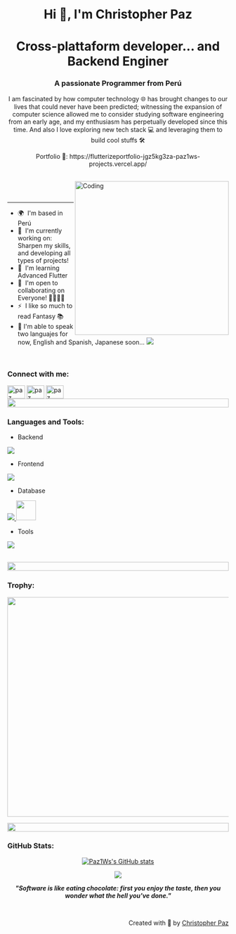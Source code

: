  <!--[![logo](https://raw.githubusercontent.com/supuna97/supuna97/main/supun-new.png)
<img align="left" src="https://user-images.githubusercontent.com/65187002/144930161-2f783401-8d27-4fdf-a2f7-cc0ba32f1f1f.gif" width="21%" style="display:inline;"><img align="right" src="https://user-images.githubusercontent.com/65187002/144930161-2f783401-8d27-4fdf-a2f7-cc0ba32f1f1f.gif" width="21%" style="display:inline;">
](url)--> 
<h1 align="center">Hi 👋, I'm Christopher Paz</h1>

<h1 align="center">
Cross-plattaform developer... and Backend Enginer</h1>
<h3 align="center">A passionate Programmer from Perú</h3>
<p align="center">I am fascinated by how computer technology 🌐 has brought changes to our lives that could never have been predicted; witnessing the expansion of computer science allowed me to consider studying software engineering from an early age, and my enthusiasm has perpetually developed since this time. And also I love exploring new tech stack 💻 and leveraging them to build cool stuffs 🛠️</p>
<p align="center"> 
 <p align="center">Portfolio 💼: https://flutterizeportfolio-jgz5kg3za-paz1ws-projects.vercel.app/</p>
</p>


<br>

<img align="right" alt="Coding" width="350" src="https://user-images.githubusercontent.com/74038190/229223263-cf2e4b07-2615-4f87-9c38-e37600f8381a.gif">
<br><br>

-----------------------------------------------

* 🌍  I'm based in Perú
* 🚀  I'm currently working on: Sharpen my skills, and developing all types of projects!
* 🧠  I'm learning Advanced Flutter
* 🤝  I'm open to collaborating on Everyone! 👨‍👩‍👧‍👦
* ⚡  I like so much to read Fantasy 📚
* 🔣  I'm able to speak two languajes for now, English and Spanish, Japanese soon...
[![](https://visitcount.itsvg.in/api?id=Paz1Ws&icon=6&color=0)](https://visitcount.itsvg.in)

<br>
<h3 align="left">Connect with me:</h3>
<p align="left">
<a href="https://www.linkedin.com/in/christopher-paz-leon-745760202/" target="_blank"><img align="center" src="https://raw.githubusercontent.com/rahuldkjain/github-profile-readme-generator/master/src/images/icons/Social/linked-in-alt.svg" alt="paz" height="30" width="40" /></a>
<a href="https://stackoverflow.com/users/24163146/paz1ws" target="_blank"><img align="center" src="https://raw.githubusercontent.com/rahuldkjain/github-profile-readme-generator/master/src/images/icons/Social/stack-overflow.svg" alt="paz" height="30" width="40" /></a>
<a href="mailto:rewardmnx@gmail.com" target="_blank"><img align="center" src="https://skillicons.dev/icons?i=gmail"alt="paz" height="30" width="40" /></a>

<br>

<img src="https://i.imgur.com/dBaSKWF.gif" height="20" width="100%">

<h3 align="left">Languages and Tools:</h3>

- Backend
<p align="left">
  <a href="https://skillicons.dev">
    <img src="https://skillicons.dev/icons?i=cs,net,java,dart" />
  </a>
</p>

- Frontend
<p align="left">
  <a href="https://skillicons.dev">
    <img src="https://skillicons.dev/icons?i=flutter,html,css,bots" />
  </a>
</p>

- Database
<p align="left">
  <a href="https://skillicons.dev">
    <img src="https://skillicons.dev/icons?i=firebase,mysql" />
 <img src="https://user-images.githubusercontent.com/4249331/52232852-e2c4f780-28bd-11e9-835d-1e3cf3e43888.png" width=45 heigth =40/>
  </a>
</p>


- Tools
<p align="left">
  <a href="https://skillicons.dev">
    <img src="https://skillicons.dev/icons?i=git,github,discord,vscode,visualstudio,postman" />
    
  </a>
</p>

<br/>

<img src="https://i.imgur.com/dBaSKWF.gif" height="20" width="100%">

<h3 align="left">Trophy:</h3>

<p align="center">
<img src="https://github-trophies.vercel.app/?username=Paz1Ws&theme=onestar&no-frame=false&no-bg=false&margin-w=4"  width="800px" height="500px"></p>
  


<img src="https://i.imgur.com/dBaSKWF.gif" height="20" width="100%">

<h3 align="left">GitHub Stats:</h3>
<div align="center">


<a href="http://www.github.com/Paz1Ws"><img src="https://github-readme-stats.vercel.app/api?username=Paz1Ws&theme=highcontrast&hide_border=false&include_all_commits=true&count_private=true" alt="Paz1Ws's GitHub stats" /></a>

<a href="http://www.github.com/Paz1Ws"><img src="https://github-readme-streak-stats.herokuapp.com/?user=Paz1Ws&theme=highcontrast&hide_border=false" /></a>




<em><b>"Software is like eating chocolate: first you enjoy the taste, then you wonder what the hell you've done."

</b></em>

<br>
<p align="right" > Created with 🧡 by <a href="http://supun.traditionalme.life">Christopher Paz</a></p>
